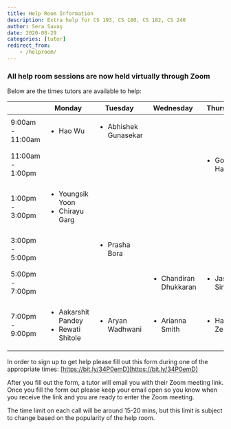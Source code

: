 ```yaml
---
title: Help Room Information
description: Extra help for CS 193, CS 180, CS 182, CS 240
author: Sera Savaş
date: 2020-08-29
categories: [tutor]
redirect_from:
    - /helproom/
---
```


### All help room sessions are now held virtually through Zoom

Below are the times tutors are available to help:

| | Monday | Tuesday | Wednesday | Thursday |
| ---- | ---- | ---- | ---- | ---- |
| 9:00am - 11:00am | <ul><li>Hao Wu</li></ul> | <ul><li>Abhishek Gunasekar</li></ul> | |
| 11:00am - 1:00pm | | | | <ul><li>Gowri Harish</li></ul> |
| 1:00pm - 3:00pm | <ul><li>Youngsik Yoon</li><li>Chirayu Garg</li></ul> | | |
| 3:00pm - 5:00pm | | <ul><li>Prasha Bora</li></ul> | |  |
| 5:00pm - 7:00pm | | | <ul><li>Chandiran Dhukkaran</li></ul> | <ul><li>Jasmine Singh</li></ul> |
| 7:00pm - 9:00pm | <ul><li>Aakarshit Pandey</li><li>Rewati Shitole</li></ul> | <ul><li>Aryan Wadhwani</li></ul> | <ul><li>Arianna Smith</li></ul> | <ul><li>Hajera Zemy</li></ul> |

In order to sign up to get help please fill out this form during one of the appropriate times: [https://bit.ly/34P0emD](https://bit.ly/34P0emD)

After you fill out the form, a tutor will email you with their Zoom meeting link. Once you fill the form out please keep your email open so you know when you receive the link and you are ready to enter the Zoom meeting. 

The time limit on each call will be around 15-20 mins, but this limit is subject to change based on the popularity of the help room.

